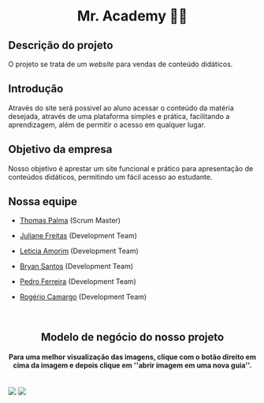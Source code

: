 <h1 align="center">Mr. Academy 📖🦉</h1>

<h2>Descrição do projeto</h2>

O projeto se trata de um _website_ para vendas de conteúdo didáticos.

<h2>Introdução</h2>

Através do site será possivel ao aluno acessar o conteúdo da matéria desejada, através de uma plataforma simples e prática, facilitando a aprendizagem, além de permitir o acesso em qualquer lugar. 

<h2>Objetivo da empresa</h2>

Nosso objetivo é aprestar um site funcional e prático para apresentação de conteúdos didáticos, permitindo um fácil acesso ao estudante.

<h2>Nossa equipe</h2>
           
 - [Thomas Palma](https://www.linkedin.com/in/thomas-palma-0764b81b3/) (Scrum Master)

 - [Juliane Freitas](https://www.linkedin.com/in/juliane-freitas-9b6287163) (Development Team)

 - [Leticia Amorim](https://www.linkedin.com/in/leticia-amorim-4761b1185/) (Development Team)

 - [Bryan Santos](https://www.linkedin.com/in/bryan-santos-77b53317b) (Development Team)

 - [Pedro Ferreira](https://www.linkedin.com/in/pedro-ferreira-6a8417190/) (Development Team)

 - [Rogério Camargo](https://www.linkedin.com/in/rogério-camargo-3a01191a5) (Development Team)
<br>
<h2 align="center">Modelo de negócio do nosso projeto</h2>
<h4 align="center">Para uma melhor visualização das imagens, clique com o botão direito em cima da imagem e depois clique em ''abrir imagem em uma nova guia''.</h4>
<br>
<img src="https://github.com/ThomasPalma1/FatecPI-01/blob/master/docs/Canvas_Mr.Academy-1.png" class="responsive">

<img src="https://github.com/ThomasPalma1/FatecPI-01/blob/master/docs/pesquisa_cor/Capturar.PNG" class="center">
